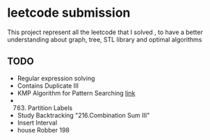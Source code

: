 
# leetcode submission 

This project represent all the leetcode that I solved , to have a better
understanding about graph, tree, STL library and optimal algorithms 


## TODO
* Regular expression solving
* Contains Duplicate III
* KMP Algorithm for Pattern Searching  [link](https://www.geeksforgeeks.org/kmp-algorithm-for-pattern-searching/)
* 763. Partition Labels
* Study Backtracking "216.Combination Sum III"
* Insert Interval
* house Robber 198
